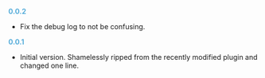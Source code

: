 **<span style="color:#56adda">0.0.2</span>**
- Fix the debug log to not be confusing.

**<span style="color:#56adda">0.0.1</span>**
- Initial version. Shamelessly ripped from the recently modified plugin and changed one line.
